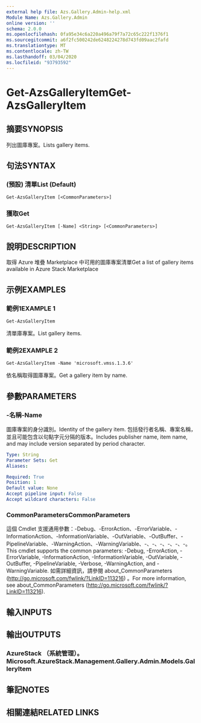 ```yaml
---
external help file: Azs.Gallery.Admin-help.xml
Module Name: Azs.Gallery.Admin
online version: ''
schema: 2.0.0
ms.openlocfilehash: 0fa95e34c6a220a496a79f7a72c65c222f1376f1
ms.sourcegitcommit: a6f2fc500242de6248224278d743fd09aac2fafd
ms.translationtype: MT
ms.contentlocale: zh-TW
ms.lasthandoff: 03/04/2020
ms.locfileid: "93793592"
---
```

# <span data-ttu-id="b45d8-101">Get-AzsGalleryItem</span><span class="sxs-lookup"><span data-stu-id="b45d8-101">Get-AzsGalleryItem</span></span>

## <span data-ttu-id="b45d8-102">摘要</span><span class="sxs-lookup"><span data-stu-id="b45d8-102">SYNOPSIS</span></span>
<span data-ttu-id="b45d8-103">列出圖庫專案。</span><span class="sxs-lookup"><span data-stu-id="b45d8-103">Lists gallery items.</span></span>

## <span data-ttu-id="b45d8-104">句法</span><span class="sxs-lookup"><span data-stu-id="b45d8-104">SYNTAX</span></span>

### <span data-ttu-id="b45d8-105"> (預設) 清單</span><span class="sxs-lookup"><span data-stu-id="b45d8-105">List (Default)</span></span>
```
Get-AzsGalleryItem [<CommonParameters>]
```

### <span data-ttu-id="b45d8-106">獲取</span><span class="sxs-lookup"><span data-stu-id="b45d8-106">Get</span></span>
```
Get-AzsGalleryItem [-Name] <String> [<CommonParameters>]
```

## <span data-ttu-id="b45d8-107">說明</span><span class="sxs-lookup"><span data-stu-id="b45d8-107">DESCRIPTION</span></span>
<span data-ttu-id="b45d8-108">取得 Azure 堆疊 Marketplace 中可用的圖庫專案清單</span><span class="sxs-lookup"><span data-stu-id="b45d8-108">Get a list of gallery items available in Azure Stack Marketplace</span></span>

## <span data-ttu-id="b45d8-109">示例</span><span class="sxs-lookup"><span data-stu-id="b45d8-109">EXAMPLES</span></span>

### <span data-ttu-id="b45d8-110">範例1</span><span class="sxs-lookup"><span data-stu-id="b45d8-110">EXAMPLE 1</span></span>
```
Get-AzsGalleryItem
```

<span data-ttu-id="b45d8-111">清單庫專案。</span><span class="sxs-lookup"><span data-stu-id="b45d8-111">List gallery items.</span></span>

### <span data-ttu-id="b45d8-112">範例2</span><span class="sxs-lookup"><span data-stu-id="b45d8-112">EXAMPLE 2</span></span>
```
Get-AzsGalleryItem -Name 'microsoft.vmss.1.3.6'
```

<span data-ttu-id="b45d8-113">依名稱取得圖庫專案。</span><span class="sxs-lookup"><span data-stu-id="b45d8-113">Get a gallery item by name.</span></span>

## <span data-ttu-id="b45d8-114">參數</span><span class="sxs-lookup"><span data-stu-id="b45d8-114">PARAMETERS</span></span>

### <span data-ttu-id="b45d8-115">-名稱</span><span class="sxs-lookup"><span data-stu-id="b45d8-115">-Name</span></span>
<span data-ttu-id="b45d8-116">圖庫專案的身分識別。</span><span class="sxs-lookup"><span data-stu-id="b45d8-116">Identity of the gallery item.</span></span>
<span data-ttu-id="b45d8-117">包括發行者名稱、專案名稱，並且可能包含以句點字元分隔的版本。</span><span class="sxs-lookup"><span data-stu-id="b45d8-117">Includes publisher name, item name, and may include version separated by period character.</span></span>

```yaml
Type: String
Parameter Sets: Get
Aliases:

Required: True
Position: 1
Default value: None
Accept pipeline input: False
Accept wildcard characters: False
```

### <span data-ttu-id="b45d8-118">CommonParameters</span><span class="sxs-lookup"><span data-stu-id="b45d8-118">CommonParameters</span></span>
<span data-ttu-id="b45d8-119">這個 Cmdlet 支援通用參數：-Debug、-ErrorAction、-ErrorVariable、-InformationAction、-InformationVariable、-OutVariable、-OutBuffer、-PipelineVariable、-WarningAction、-WarningVariable、-、-、-、-、-、-。</span><span class="sxs-lookup"><span data-stu-id="b45d8-119">This cmdlet supports the common parameters: -Debug, -ErrorAction, -ErrorVariable, -InformationAction, -InformationVariable, -OutVariable, -OutBuffer, -PipelineVariable, -Verbose, -WarningAction, and -WarningVariable.</span></span> <span data-ttu-id="b45d8-120">如需詳細資訊，請參閱 about_CommonParameters (http://go.microsoft.com/fwlink/?LinkID=113216) 。</span><span class="sxs-lookup"><span data-stu-id="b45d8-120">For more information, see about_CommonParameters (http://go.microsoft.com/fwlink/?LinkID=113216).</span></span>

## <span data-ttu-id="b45d8-121">輸入</span><span class="sxs-lookup"><span data-stu-id="b45d8-121">INPUTS</span></span>

## <span data-ttu-id="b45d8-122">輸出</span><span class="sxs-lookup"><span data-stu-id="b45d8-122">OUTPUTS</span></span>

### <span data-ttu-id="b45d8-123">AzureStack （系統管理）。</span><span class="sxs-lookup"><span data-stu-id="b45d8-123">Microsoft.AzureStack.Management.Gallery.Admin.Models.GalleryItem</span></span>

## <span data-ttu-id="b45d8-124">筆記</span><span class="sxs-lookup"><span data-stu-id="b45d8-124">NOTES</span></span>

## <span data-ttu-id="b45d8-125">相關連結</span><span class="sxs-lookup"><span data-stu-id="b45d8-125">RELATED LINKS</span></span>
